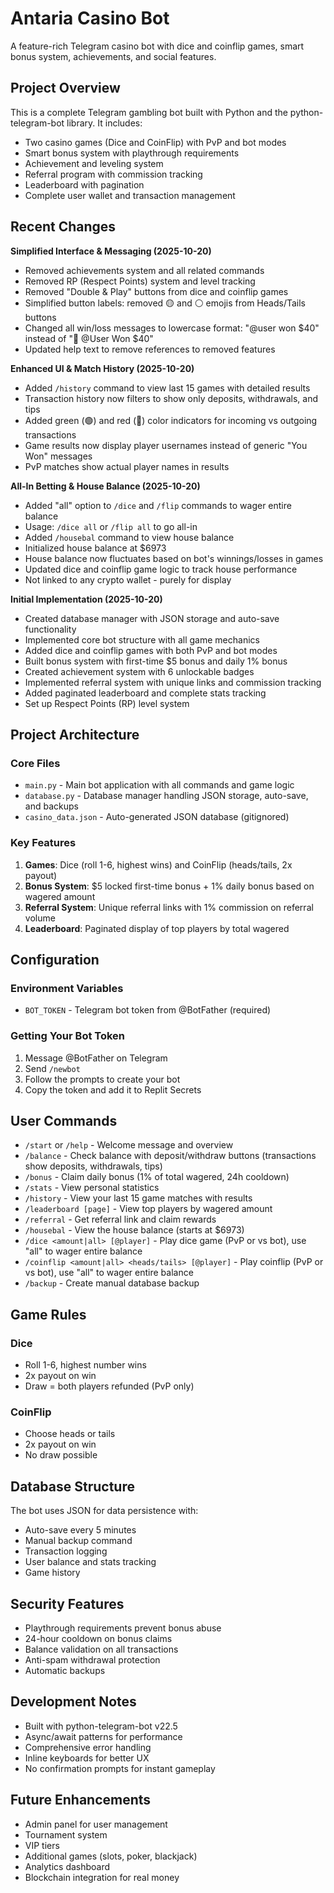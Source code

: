 # Antaria Casino Bot

A feature-rich Telegram casino bot with dice and coinflip games, smart bonus system, achievements, and social features.

## Project Overview

This is a complete Telegram gambling bot built with Python and the python-telegram-bot library. It includes:
- Two casino games (Dice and CoinFlip) with PvP and bot modes
- Smart bonus system with playthrough requirements
- Achievement and leveling system
- Referral program with commission tracking
- Leaderboard with pagination
- Complete user wallet and transaction management

## Recent Changes

**Simplified Interface & Messaging (2025-10-20)**
- Removed achievements system and all related commands
- Removed RP (Respect Points) system and level tracking
- Removed "Double & Play" buttons from dice and coinflip games
- Simplified button labels: removed 🟡 and ⚪ emojis from Heads/Tails buttons
- Changed all win/loss messages to lowercase format: "@user won $40" instead of "🎉 @User Won $40"
- Updated help text to remove references to removed features

**Enhanced UI & Match History (2025-10-20)**
- Added `/history` command to view last 15 games with detailed results
- Transaction history now filters to show only deposits, withdrawals, and tips
- Added green (🟢) and red (🔴) color indicators for incoming vs outgoing transactions
- Game results now display player usernames instead of generic "You Won" messages
- PvP matches show actual player names in results

**All-In Betting & House Balance (2025-10-20)**
- Added "all" option to `/dice` and `/flip` commands to wager entire balance
- Usage: `/dice all` or `/flip all` to go all-in
- Added `/housebal` command to view house balance
- Initialized house balance at $6973
- House balance now fluctuates based on bot's winnings/losses in games
- Updated dice and coinflip game logic to track house performance
- Not linked to any crypto wallet - purely for display

**Initial Implementation (2025-10-20)**
- Created database manager with JSON storage and auto-save functionality
- Implemented core bot structure with all game mechanics
- Added dice and coinflip games with both PvP and bot modes
- Built bonus system with first-time $5 bonus and daily 1% bonus
- Created achievement system with 6 unlockable badges
- Implemented referral system with unique links and commission tracking
- Added paginated leaderboard and complete stats tracking
- Set up Respect Points (RP) level system

## Project Architecture

### Core Files
- `main.py` - Main bot application with all commands and game logic
- `database.py` - Database manager handling JSON storage, auto-save, and backups
- `casino_data.json` - Auto-generated JSON database (gitignored)

### Key Features
1. **Games**: Dice (roll 1-6, highest wins) and CoinFlip (heads/tails, 2x payout)
2. **Bonus System**: $5 locked first-time bonus + 1% daily bonus based on wagered amount
3. **Referral System**: Unique referral links with 1% commission on referral volume
4. **Leaderboard**: Paginated display of top players by total wagered

## Configuration

### Environment Variables
- `BOT_TOKEN` - Telegram bot token from @BotFather (required)

### Getting Your Bot Token
1. Message @BotFather on Telegram
2. Send `/newbot`
3. Follow the prompts to create your bot
4. Copy the token and add it to Replit Secrets

## User Commands

- `/start` or `/help` - Welcome message and overview
- `/balance` - Check balance with deposit/withdraw buttons (transactions show deposits, withdrawals, tips)
- `/bonus` - Claim daily bonus (1% of total wagered, 24h cooldown)
- `/stats` - View personal statistics
- `/history` - View your last 15 game matches with results
- `/leaderboard [page]` - View top players by wagered amount
- `/referral` - Get referral link and claim rewards
- `/housebal` - View the house balance (starts at $6973)
- `/dice <amount|all> [@player]` - Play dice game (PvP or vs bot), use "all" to wager entire balance
- `/coinflip <amount|all> <heads/tails> [@player]` - Play coinflip (PvP or vs bot), use "all" to wager entire balance
- `/backup` - Create manual database backup

## Game Rules

### Dice
- Roll 1-6, highest number wins
- 2x payout on win
- Draw = both players refunded (PvP only)

### CoinFlip
- Choose heads or tails
- 2x payout on win
- No draw possible

## Database Structure

The bot uses JSON for data persistence with:
- Auto-save every 5 minutes
- Manual backup command
- Transaction logging
- User balance and stats tracking
- Game history

## Security Features

- Playthrough requirements prevent bonus abuse
- 24-hour cooldown on bonus claims
- Balance validation on all transactions
- Anti-spam withdrawal protection
- Automatic backups

## Development Notes

- Built with python-telegram-bot v22.5
- Async/await patterns for performance
- Comprehensive error handling
- Inline keyboards for better UX
- No confirmation prompts for instant gameplay

## Future Enhancements

- Admin panel for user management
- Tournament system
- VIP tiers
- Additional games (slots, poker, blackjack)
- Analytics dashboard
- Blockchain integration for real money
